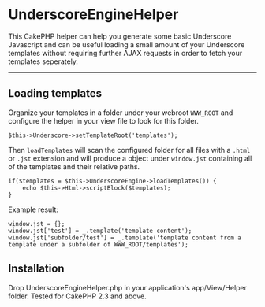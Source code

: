 UnderscoreEngineHelper
======================

This CakePHP helper can help you generate some basic Underscore Javascript and
can be useful loading a small amount of your Underscore templates without requiring
further AJAX requests in order to fetch your templates seperately.

----------

Loading templates
---------

Organize your templates in a folder under your webroot `WWW_ROOT` and configure the
helper in your view file to look for this folder.

```
$this->Underscore->setTemplateRoot('templates');
```

Then `loadTemplates` will scan the configured folder for all files with a `.html` or `.jst`
extension and will produce a object under `window.jst` containing all of the templates
and their relative paths.

```
if($templates = $this->UnderscoreEngine->loadTemplates()) {
	echo $this->Html->scriptBlock($templates);
}
```

Example result:

```
window.jst = {};
window.jst['test'] = _.template('template content');
window.jst['subfolder/test'] = _.template('template content from a template under a subfolder of WWW_ROOT/templates');
```


Installation
---------
Drop UnderscoreEngineHelper.php in your application's app/View/Helper folder.
Tested for CakePHP 2.3 and above.